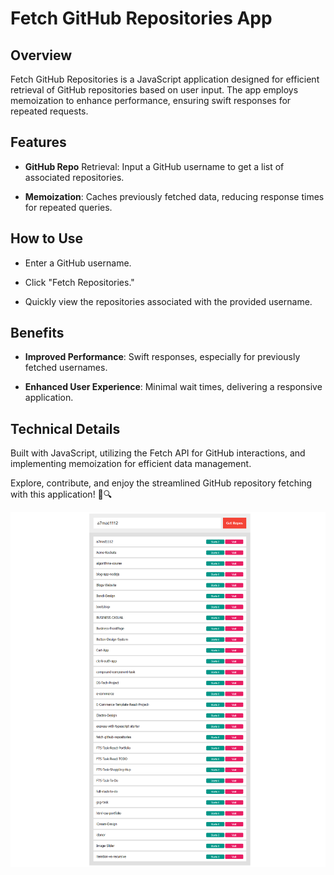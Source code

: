 # Fetch GitHub Repositories App
## Overview
Fetch GitHub Repositories is a JavaScript application designed for efficient retrieval of GitHub repositories based on user input. The app employs memoization to enhance performance, ensuring swift responses for repeated requests.

## Features
- **GitHub Repo** Retrieval: Input a GitHub username to get a list of associated repositories.

- **Memoization**: Caches previously fetched data, reducing response times for repeated queries.

## How to Use
- Enter a GitHub username.

- Click "Fetch Repositories."

- Quickly view the repositories associated with the provided username.

## Benefits
- **Improved Performance**: Swift responses, especially for previously fetched usernames.

- **Enhanced User Experience**: Minimal wait times, delivering a responsive application.

## Technical Details
Built with JavaScript, utilizing the Fetch API for GitHub interactions, and implementing memoization for efficient data management.

Explore, contribute, and enjoy the streamlined GitHub repository fetching with this application! 🚀🔍

<img src="./images/app-img.png">
